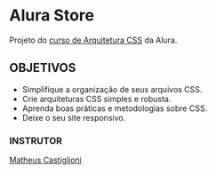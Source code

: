 # Alura Store

Projeto do [curso de Arquitetura CSS](https://cursos.alura.com.br/course/arquitetura-css) da Alura.


## OBJETIVOS

- Simplifique a organização de seus arquivos CSS.
- Crie arquiteturas CSS simples e robusta.
- Aprenda boas práticas e metodologias sobre CSS.
- Deixe o seu site responsivo.

 ### INSTRUTOR
 [Matheus Castiglioni](https://github.com/mahenrique94)